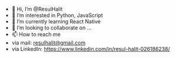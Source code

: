 - 👋 Hi, I’m @ResulHalit
- 👀 I’m interested in Python, JavaScript
- 🌱 I’m currently learning React Native
- 💞️ I’m looking to collaborate on ...
- 📫 How to reach me 
- via mail: resulhalit@gmail.com
- via LinkedIn: https://www.linkedin.com/in/resul-halit-026186238/

<!---
ResulHalit/ResulHalit is a ✨ special ✨ repository because its `README.md` (this file) appears on your GitHub profile.
You can click the Preview link to take a look at your changes.
--->
